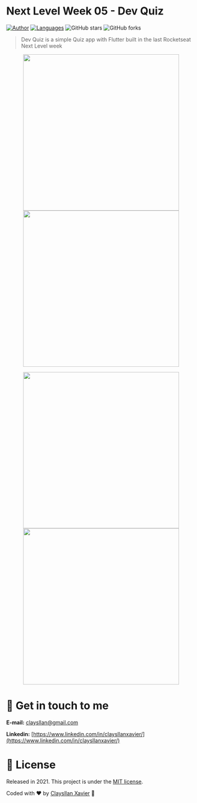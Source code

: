 # Next Level Week 05 - Dev Quiz

[![Author](https://img.shields.io/badge/author-ClaysllanXavier-AD1256?style=flat-square)](https://github.com/claysllanxavier)
[![Languages](https://img.shields.io/github/languages/count/claysllanxaavier/estudo_flutter/tree/master/devquiz?color=%23AD1256&style=flat-square)](#)
![GitHub stars](https://img.shields.io/github/stars/claysllanxaavier/estudo_flutter/tree/master/devquiz?style=flat-square)
![GitHub forks](https://img.shields.io/github/forks/claysllanxaavier/estudo_flutter/tree/master/devquiz?style=flat-square)

> Dev Quiz is a simple Quiz app with Flutter built in the last Rocketseat Next Level week

<p align="center">
  <img align="center" src="https://github.com/claysllanxavier/estudo_flutter/tree/master/devquiz/.github/screen01.jpg" width="415" border="0">
  <img align="center" src="https://github.com/claysllanxavier/estudo_flutter/tree/master/devquiz/.github/screen02.jpg" width="415" border="0">
</p>
<p align="center">
  <img align="center" src="https://github.com/claysllanxavier/estudo_flutter/tree/master/devquiz/.github/screen03.jpg" width="415" border="0">
  <img align="center" src="https://github.com/claysllanxavier/estudo_flutter/tree/master/devquiz/.github/screen04.jpg" width="415" border="0">
</p>

# :postbox: Get in touch to me


**E-mail:** claysllan@gmail.com

**Linkedin:** [https://www.linkedin.com/in/claysllanxavier/](https://www.linkedin.com/in/claysllanxavier/)

# :closed_book: License

Released in 2021.
This project is under the [MIT license](https://opensource.org/licenses/MIT).

Coded with :heart: by [Claysllan Xavier](https://github.com/claysllanxavier) 🚀